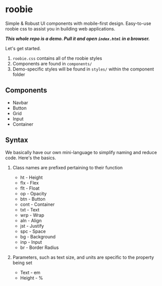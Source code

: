 # roobie

Simple & Robust UI components with mobile-first design.  Easy-to-use roobie css to assist you in building web applications.

***This whole repo is a demo.  Pull it and open ```index.html``` in a browser.***

Let's get started.

1. ```roobie.css``` contains all of the roobie styles
2. Components are found in ```components/```
3. Demo-specific styles will be found in ```styles/``` within the component folder

## Components

- Navbar
- Button
- Grid
- Input
- Container

## Syntax

We basically have our own mini-language to simplify naming and reduce code.  Here's the basics.

1. Class names are prefixed pertaining to their function
    - ht - Height
    - flx - Flex
    - flt - Float
    - op - Opacity
    - btn - Button
    - cont - Container
    - txt - Text
    - wrp - Wrap
    - aln - Align
    - jst - Justify
    - spc - Space
    - bg - Background
    - inp - Input
    - br - Border Radius

3. Parameters, such as text size, and units are specific to the property being set
    - Text - em
    - Height - %
